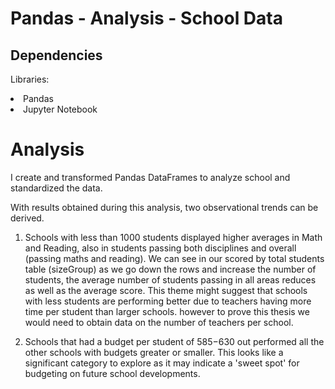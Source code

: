 # Pandas - Analysis - School Data

## Dependencies

Libraries:

<li> Pandas </li>
<li> Jupyter Notebook </li>


# Analysis

I create and transformed Pandas DataFrames to analyze school and standardized the data.

With results obtained during this analysis, two observational trends can be derived. 

1. Schools with less than 1000 students displayed higher averages in Math and Reading, also in students passing both disciplines and overall (passing maths and reading). 
We can see in our scored by total students table (sizeGroup) as we go down the rows and increase the number of students, the average number of students passing in all areas reduces as well as the average score. This theme might suggest that schools with less students are performing better due to teachers having more time per student than larger schools. however to prove this thesis we would need to obtain data on the number of teachers per school. 

2. Schools that had a budget per student of $585-$630 out performed all the other schools with budgets greater or smaller. This looks like a significant category to explore as it may indicate a 'sweet spot' for budgeting on future school developments. 
